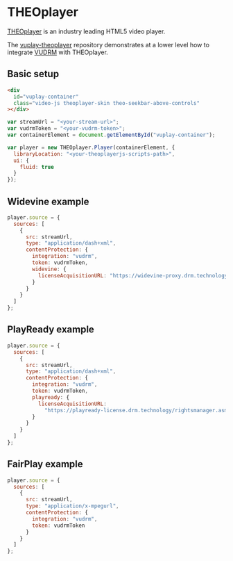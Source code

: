 # THEOplayer

[THEOplayer](https://www.theoplayer.com) is an industry leading HTML5 video player.

The [vuplay-theoplayer](https://github.com/vualto/vuplay-theoplayer) repository demonstrates at a lower level how to integrate [VUDRM](https://docs.vualto.com/projects/vudrm/en/latest/index.html) with THEOplayer.

## Basic setup

```html
<div
  id="vuplay-container"
  class="video-js theoplayer-skin theo-seekbar-above-controls"
></div>
```

```javascript
var streamUrl = "<your-stream-url>";
var vudrmToken = "<your-vudrm-token>";
var containerElement = document.getElementById("vuplay-container");

var player = new THEOplayer.Player(containerElement, {
  libraryLocation: "<your-theoplayerjs-scripts-path>",
  ui: {
    fluid: true
  }
});
```

## Widevine example

```javascript
player.source = {
  sources: [
    {
      src: streamUrl,
      type: "application/dash+xml",
      contentProtection: {
        integration: "vudrm",
        token: vudrmToken,
        widevine: {
          licenseAcquisitionURL: "https://widevine-proxy.drm.technology/proxy"
        }
      }
    }
  ]
};
```

## PlayReady example

```javascript
player.source = {
  sources: [
    {
      src: streamUrl,
      type: "application/dash+xml",
      contentProtection: {
        integration: "vudrm",
        token: vudrmToken,
        playready: {
          licenseAcquisitionURL:
            "https://playready-license.drm.technology/rightsmanager.asmx"
        }
      }
    }
  ]
};
```

## FairPlay example

```javascript
player.source = {
  sources: [
    {
      src: streamUrl,
      type: "application/x-mpegurl",
      contentProtection: {
        integration: "vudrm",
        token: vudrmToken
      }
    }
  ]
};
```
